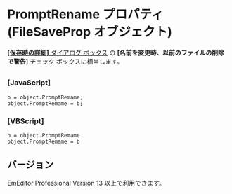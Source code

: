 # PromptRename プロパティ (FileSaveProp オブジェクト)

[**\[保存時の詳細\]** ダイアログ ボックス](../../dlg/properties/file/save_details/index) の
**\[名前を変更時、以前のファイルの削除で警告\]** チェック ボックスに相当します。

## 

### \[JavaScript\]

```
b = object.PromptRemame;
object.PromptRemame = b;
```

### \[VBScript\]

```
b = object.PromptRemame
object.PromptRemame = b
```

## バージョン

EmEditor Professional Version 13 以上で利用できます。
